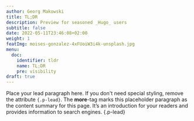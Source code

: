 ```yaml
---
author: Georg Makowski
title: TL;DR
description: Preview for seasoned _Hugo_ users
subtitle: false
date: 2022-05-11T23:46:08+02:00 
weight: 1
featImg: moises-gonzalez-4xFUoiW3i4k-unsplash.jpg
menu:
  doc:
    identifier: tldr
    name: TL;DR
    pre: visibility
draft: true
---
```


Place your lead paragraph here. If you don't need special styling, remove the attribute `{.p-lead}`. The **more**-tag marks this placeholder paragraph as the content summary for this page. It’s an introduction for your readers and provides information to search engines. 
{.p-lead} <!--more-->
